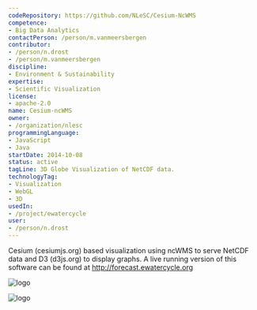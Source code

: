 ```yaml
---
codeRepository: https://github.com/NLeSC/Cesium-NcWMS
competence:
- Big Data Analytics
contactPerson: /person/m.vanmeersbergen
contributor:
- /person/n.drost
- /person/m.vanmeersbergen
discipline:
- Environment & Sustainability
expertise:
- Scientific Visualization
license:
- apache-2.0
name: Cesium-ncWMS
owner:
- /organization/nlesc
programmingLanguage:
- JavaScript
- Java
startDate: 2014-10-08
status: active
tagLine: 3D Globe Visualization of NetCDF data.
technologyTag:
- Visualization
- WebGL
- 3D
usedIn:
- /project/ewatercycle
user:
- /person/n.drost
---
```

Cesium (cesiumjs.org) based visualization using ncWMS to serve NetCDF data and D3 (d3js.org) to display graphs.
A live running version of this software can be found at http://forecast.ewatercycle.org

![logo](https://github.com/NLeSC/Cesium-NcWMS/raw/master/DOC/images/ewa-saturation.png "Screenshot 1")

![logo](https://github.com/NLeSC/Cesium-NcWMS/raw/master/DOC/images/ewa-discharge.png "Screenshot 2")
